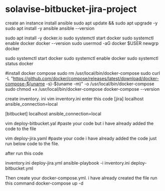 # solavise-bitbucket-jira-project

create an instance
install ansible
sudo apt update && sudo apt upgrade -y
sudo apt install -y ansible
ansible --version

sudo apt install -y docker.io
sudo systemctl start docker
sudo systemctl enable docker
docker --version
sudo usermod -aG docker $USER
newgrp docker

sudo systemctl start docker
sudo systemctl enable docker
sudo systemctl status docker

#install docker compose
sudo rm /usr/local/bin/docker-compose
sudo curl -L "https://github.com/docker/compose/releases/latest/download/docker-compose-$(uname -s)-$(uname -m)" -o /usr/local/bin/docker-compose
sudo chmod +x /usr/local/bin/docker-compose
docker-compose --version

create inventory. ini
vim inventory.ini
enter this code
[jira]
localhost ansible_connection=local

[bitbucket]
localhost ansible_connection=local

vim deploy-bitbucket.yal   #paste your code but i have already added the  code to the file

vim deploy-jira.yaml #paste your code i have already added the code just run below code to the file.

after run this code

inventory.ini deploy-jira.yml
ansible-playbook -i inventory.ini deploy-bitbucket.yml

Then create your docker-compose.yml. i have already created the file 
run this command 
docker-compose up -d


